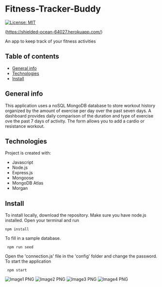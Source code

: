 # Fitness-Tracker-Buddy
[![License: MIT](https://img.shields.io/badge/License-MIT-yellow.svg)](https://opensource.org/licenses/MIT)

(https://shielded-ocean-64027.herokuapp.com/)

An app to keep track of your fitness activities
## Table of contents
* [General info](#general-info)
* [Technologies](#technologies)
* [Install](#install)

## General info
This application uses a noSQL MongoDB database to store workout history organized by the amount of exercise per day over the past seven days. A dashboard provides daily comparison of the duration and type of exercise ove the past 7 days of activity. The form allows you to add a cardio or resistance workout.
	
## Technologies
Project is created with:
* Javascript
* Node.js 
* Express.js
* Mongoose
* MongoDB Atlas
* Morgan 

## Install
To install locally, download the repository. Make sure you have node.js installed. Open your terminal and run

``` npm install ``` 

To fill in a sample database.

``` npm run seed```

Open the 'connection.js' file in the 'config' folder and change the password. 
To start the application

``` npm start``` 

![Image1 PNG](./public/images/image1.png)
![Image2 PNG](./public/images/image2.png)
![Image3 PNG](./public/images/image3.png)
![Image4 PNG](./public/images/image4.png)